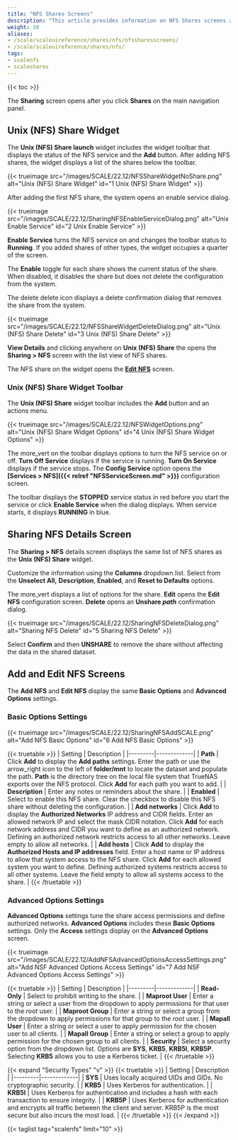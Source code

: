 ```yaml
---
title: "NFS Shares Screens"
description: "This article provides information on NFS Shares screens and settings."
weight: 30
aliases:
- /scale/scaleuireference/shares/nfs/nfssharesscreens/
- /scale/scaleuireference/shares/nfs/
tags:
- scalenfs
- scaleshares
---
```


{{< toc >}}

The **Sharing** screen opens after you click **Shares** on the main navigation panel.  

## Unix (NFS) Share Widget
The **Unix (NFS) Share <span class="material-icons">launch</span>** widget includes the widget toolbar that displays the status of the NFS service and the **Add** button. 
After adding NFS shares, the widget displays a list of the shares below the toolbar.

{{< trueimage src="/images/SCALE/22.12/NFSShareWidgetNoShare.png" alt="Unix (NFS) Share Widget" id="1 Unix (NFS) Share Widget" >}}

After adding the first NFS share, the system opens an enable service dialog. 

{{< trueimage src="/images/SCALE/22.12/SharingNFSEnableServiceDialog.png" alt="Unix Enable Service" id="2 Unix Enable Service" >}}

**Enable Service** turns the NFS service on and changes the toolbar status to **Running**. 
If you added shares of other types, the widget occupies a quarter of the screen. 

The **Enable** toggle for each share shows the current status of the share. When disabled, it disables the share but does not delete the configuration from the system.

The <span class="material-icons">delete</span> delete icon displays a delete confirmation dialog that removes the share from the system.

{{< trueimage src="/images/SCALE/22.12/NFSShareWidgetDeleteDialog.png" alt="Unix (NFS) Share Delete" id="3 Unix (NFS) Share Delete" >}}

**View Details** and clicking anywhere on **Unix (NFS) Share** the opens the **Sharing > NFS** screen with the list view of NFS shares. 

The NFS share on the widget opens the **[Edit NFS](#add-and-edit-nfs-screens)** screen.

### Unix (NFS) Share Widget Toolbar
The **Unix (NFS) Share** widget toolbar includes the **Add** button and an actions menu.

{{< trueimage src="/images/SCALE/22.12/NFSWidgetOptions.png" alt="Unix (NFS) Share Widget Options" id="4 Unix (NFS) Share Widget Options" >}}

The <span class="material-icons">more_vert</span> on the toolbar displays options to turn the NFS service on or off. **Turn Off Service** displays if the service is running. **Turn On Service** displays if the service stops. The **Config Service** option opens the **[Services > NFS]({{< relref "NFSServiceScreen.md" >}})** configuration screen. 

The toolbar displays the **STOPPED** service status in red before you start the service or click **Enable Service** when the dialog displays. When service starts, it displays **RUNNING** in blue.

## Sharing NFS Details Screen
The **Sharing > NFS** details screen displays the same list of NFS shares as the **Unix (NFS) Share** widget.

Customize the information using the **Columns** dropdown list. Select from the  **Unselect All,** **Description**, **Enabled**, and **Reset to Defaults** options. 

The <span class="material-icons">more_vert</span> displays a list of options for the share. 
**Edit** opens the **Edit NFS** configuration screen.
**Delete** opens an **Unshare *path*** confirmation dialog.

{{< trueimage src="/images/SCALE/22.12/SharingNFSDeleteDialog.png" alt="Sharing NFS Delete" id="5 Sharing NFS Delete" >}}

Select **Confirm** and then **UNSHARE** to remove the share without affecting the data in the shared dataset.

## Add and Edit NFS Screens
The **Add NFS** and **Edit NFS** display the same **Basic Options** and **Advanced Options** settings.

### Basic Options Settings

{{< trueimage src="/images/SCALE/22.12/SharingNFSAddSCALE.png" alt="Add NFS Basic Options" id="6 Add NFS Basic Options" >}}

{{< truetable >}}
| Setting | Description |
|---------|-------------|
| **Path** | Click **Add** to display the **Add paths** settings. Enter the path or use the <span class="material-icons">arrow_right</span> icon to the left of **<span class="material-icons">folder</span>/mnt** to locate the dataset and populate the path. **Path** is the directory tree on the local file system that TrueNAS exports over the NFS protocol. Click **Add** for each path you want to add. |
| **Description** | Enter any notes or reminders about the share.   |
| **Enabled** | Select to enable this NFS share. Clear the checkbox to disable this NFS share without deleting the configuration. |
| **Add networks** | Click **Add** to display the **Authorized Networks** IP address and CIDR fields. Enter an allowed network IP and select the mask CIDR notation. Click **Add** for each network address and CIDR you want to define as an authorized network. Defining an authorized network restricts access to all other networks. Leave empty to allow all networks. |
| **Add hosts** | Click **Add** to display the **Authorized Hosts and IP addresses** field. Enter a host name or IP address to allow that system access to the NFS share. Click **Add** for each allowed system you want to define. Defining authorized systems restricts access to all other systems. Leave the field empty to allow all systems access to the share. |
{{< /truetable >}}

### Advanced Options Settings
**Advanced Options** settings tune the share access permissions and define authorized networks.
**Advanced Options** includes these **Basic Options** settings. Only the **Access** settings display on the **Advanced Options** screen.

{{< trueimage src="/images/SCALE/22.12/AddNFSAdvancedOptionsAccessSettings.png" alt="Add NSF Advanced Options Access Settings" id="7 Add NSF Advanced Options Access Settings" >}}

{{< truetable >}}
| Setting | Description |
|---------|-------------|
| **Read-Only** | Select to prohibit writing to the share. |
| **Maproot User** | Enter a string or select a user from the dropdown to apply permissions for that user to the *root* user. |
| **Maproot Group** | Enter a string or select a group from the dropdown to apply permissions for that group to the *root* user. |
| **Mapall User** | Enter a string or select a user to apply permission for the chosen user to all clients. |
| **Mapall Group** | Enter a string or select a group to apply permission for the chosen group to all clients. | 
| **Security** | Select a security option from the dropdown list. Options are **SYS**, **KRB5**, **KRB5I**, **KRB5P**. Selecting **KRB5** allows you to use a Kerberos ticket. |
{{< /truetable >}}

{{< expand "Security Types" "v" >}}
{{< truetable >}}
| Setting | Description |
|---------|-------------|
| **SYS** | Uses locally acquired UIDs and GIDs. No cryptographic security. |
| **KRB5** | Uses Kerberos for authentication. |
| **KRB5I** | Uses Kerberos for authentication and includes a hash with each transaction to ensure integrity. |
| **KRB5P** | Uses Kerberos for authentication and encrypts all traffic between the client and server. KRB5P is the most secure but also incurs the most load. |
{{< /truetable >}}
{{< /expand >}}

{{< taglist tag="scalenfs" limit="10" >}}
